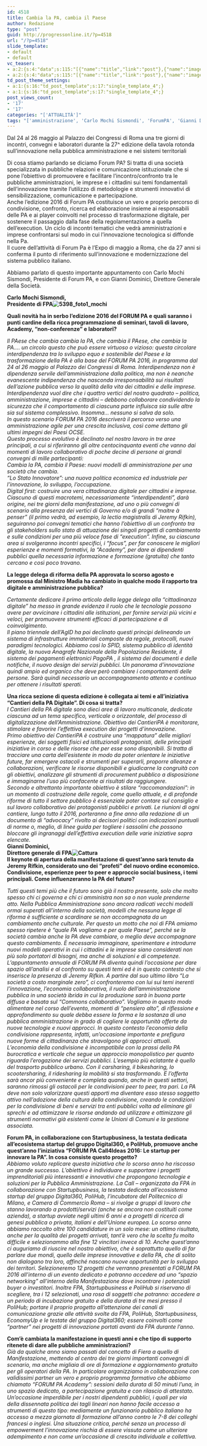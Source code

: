 ```yaml
---
id: 4518
title: Cambia la PA, cambia il Paese
author: Redazione
type: "post"
guid: http://progressonline.it/?p=4518
url: "/?p=4518"
slide_template:
- default
- default
vc_teaser:
- a:2:{s:4:"data";s:115:"[{"name":"title","link":"post"},{"name":"image","image":"featured","link":"none"},{"name":"text","mode":"excerpt"}]";s:7:"bgcolor";s:0:"";}
- a:2:{s:4:"data";s:115:"[{"name":"title","link":"post"},{"name":"image","image":"featured","link":"none"},{"name":"text","mode":"excerpt"}]";s:7:"bgcolor";s:0:"";}
td_post_theme_settings:
- a:1:{s:16:"td_post_template";s:17:"single_template_4";}
- a:1:{s:16:"td_post_template";s:17:"single_template_4";}
post_views_count:
- '17'
- '17'
categories: "['ATTUALITÀ']"
tags: "['amministrazione', 'Carlo Mochi Sismondi', 'ForumPA', 'Gianni Dominici', 'innovazione', 'maggio', 'news', 'Palazzo dei Congressi', 'politica', 'Roma']"
---
```


Dal 24 al 26 maggio al Palazzo dei Congressi di Roma una tre giorni di incontri, convegni e laboratori durante la 27^ edizione della tavola rotonda sull’innovazione nella pubblica amministrazione e nei sistemi territoriali

Di cosa stiamo parlando se diciamo Forum PA? Si tratta di una società specializzata in pubbliche relazioni e comunicazione istituzionale che si pone l’obiettivo di promuovere e facilitare l’incontro/confronto tra le pubbliche amministrazioni, le imprese e i cittadini sui temi fondamentali dell’innovazione tramite l’utilizzo di metodologie e strumenti innovativi di sensibilizzazione, comunicazione e partecipazione.  
Anche l’edizione 2016 di Forum PA costituisce un vero e proprio percorso di condivisione, confronto, ricerca ed elaborazione insieme ai responsabili delle PA e ai player coinvolti nel processo di trasformazione digitale, per sostenere il passaggio dalla fase della regolamentazione a quella dell’execution. Un ciclo di incontri tematici che vedrà amministrazioni e imprese confrontarsi sul modo in cui l’innovazione tecnologica si diffonde nella Pa.  
Il cuore dell’attività di Forum Pa è l’Expo di maggio a Roma, che da 27 anni si conferma il punto di riferimento sull’innovazione e modernizzazione del sistema pubblico italiano.

Abbiamo parlato di questo importante appuntamento con Carlo Mochi Sismondi, Presidente di Forum PA, e con Gianni Dominici, Direttore Generale della Società.

**Carlo Mochi Sismondi,**   
**Presidente di FPA![5398_foto1_mochi](https://progressonline.it/wp-content/uploads/5398_foto1_mochi-300x200.jpg)**

**Quali novità ha in serbo l’edizione 2016 del FORUM PA e quali saranno i punti cardine della ricca programmazione di seminari, tavoli di lavoro, Academy, “non-conferenze” e laboratori?**

*Il PAese che cambia cambia la PA, che cambia il PAese, che cambia la PA…. un circolo questo che può essere virtuoso o vizioso: questa circolare interdipendenza tra lo sviluppo equo e sostenibile del Paese e la trasformazione della PA è alla base del FORUM PA 2016, in programma dal 24 al 26 maggio al Palazzo dei Congressi di Roma. Interdipendenza non è dipendenza servile dell’amministrazione dalla politica, ma non è neanche evanescente indipendenza che nasconda irresponsabilità sui risultati dell’azione pubblica verso la qualità della vita dei cittadini e delle imprese. Interdipendenza vuol dire che i quattro vertici del nostro quadrato – politica, amministrazione, imprese e cittadini – debbono collaborare condividendo la sicurezza che il comportamento di ciascuna parte influisca sia sulle altre sia sul sistema complessivo. Insomma… nessuno si salva da solo.*  
*In questo scenario FORUM PA 2016 descriverà il percorso verso una amministrazione agile per una crescita inclusiva, così come dettano gli ultimi impegni dei Paesi OCSE.*  
*Questo processo evolutivo è declinato nel nostro lavoro in tre aree principali, a cui si riferiranno gli oltre centocinquanta eventi che vanno dai momenti di lavoro collaborativo di poche decine di persone ai grandi convegni di mille partecipanti:*  
*Cambia la PA, cambia il Paese: nuovi modelli di amministrazione per una società che cambia.*  
 *“Lo Stato Innovatore”: una nuova politica economica ed industriale per l’innovazione, lo sviluppo, l’occupazione.*  
*Digital first: costruire una vera cittadinanza digitale per cittadini e imprese. Ciascuno di questi macrotemi, necessariamente “interdipendenti”, darà origine, nei tre giorni della manifestazione, ad uno o più convegni di scenario alla presenza dei vertici di Governo e/o di grandi “maitre à penser” (il primo vedrà, ad esempio, la lectio magistralis di Jeremy Rifkin), seguiranno poi convegni tematici che hanno l’obiettivo di un confronto tra gli stakeholders sullo stato di attuazione dei singoli progetti di cambiamento e sulle condizioni per una più veloce fase di “execution”. Infine, su ciascuna area si svolgeranno incontri specifici, i “focus”, per far conoscere le migliori esperienze e momenti formativi, la “Academy”, per dare ai dipendenti pubblici quella necessaria informazione e formazione (gratuita) che tanto cercano e così poco trovano.*

**La legge delega di riforma della PA approvata lo scorso agosto e promossa dal Ministro Madia ha cambiato in qualche modo il rapporto tra digitale e amministrazione pubblica?**

*Certamente dedicare il primo articolo della legge delega alla “cittadinanza digitale” ha messo in grande evidenza il ruolo che le tecnologie possono avere per avvicinare i cittadini alle istituzioni, per fornire servizi più vicini e veloci, per promuovere strumenti efficaci di partecipazione e di coinvolgimento.*  
*Il piano triennale dell’AgID ha poi declinato questi principi delineando un sistema di infrastrutture immateriali composte da regole, protocolli, nuovi paradigmi tecnologici. Abbiamo così lo SPID, sistema pubblico di identità digitale, la nuova Anagrafe Nazionale della Popolazione Residente, il sistema dei pagamenti elettronici PagoPA , il sistema dei documenti e delle notifiche, il nuovo design dei servizi pubblici. Un panorama d’innovazione quindi ampio ed organico che deve però cambiare i comportamenti delle persone. Sarà quindi necessario un accompagnamento attento e continuo per ottenere i risultati sperati.*

**Una ricca sezione di questa edizione è collegata ai temi e all’iniziativa “Cantieri della PA Digitale”. Di cosa si tratta?**  
*I Cantieri della PA digitale sono dieci aree di lavoro multicanale, dedicate ciascuna ad un tema specifico, verticale o orizzontale, del processo di digitalizzazione dell’Amministrazione. Obiettivo dei CantieriPA è monitorare, stimolare e favorire l’effettiva execution dei progetti d’innovazione.*  
*Primo obiettivo dei CantieriPA è costruire una “mappatura” delle migliori esperienze, dei soggetti fisici ed istituzionali protagonisti, delle principali iniziative in corso e delle risorse che per esse sono disponibili. Si tratta di tracciare una carta dell’esistente in modo da poter orientare le iniziative future, far emergere ostacoli e strumenti per superarli, proporre alleanze e collaborazioni, verificare le risorse disponibili e giudicarne la congruità con gli obiettivi, analizzare gli strumenti di procurement pubblico a disposizione e immaginarne l’uso più confacente ai risultati da raggiungere.*  
*Secondo e altrettanto importante obiettivo è stilare “raccomandazioni”: in un momento di costruzione delle regole, come quello attuale, e di profonde riforme di tutto il settore pubblico è essenziale poter contare sul consiglio e sul lavoro collaborativo dei protagonisti pubblici e privati. Le riunioni di ogni cantiere, lungo tutto il 2016, porteranno a fine anno alla redazione di un documento di “advocacy” rivolto ai decisori politici con indicazioni puntuali di norme o, meglio, di linee guida per togliere i sassolini che possono bloccare gli ingranaggi dell’effettiva execution delle varie iniziative sopra elencate.*  
**Gianni Dominici,**   
**Direttore generale di FPA![Cattura](https://progressonline.it/wp-content/uploads/Cattura-1-282x300.jpg)**  
**Il keynote di apertura della manifestazione di quest’anno sarà tenuto da Jeremy Rifkin, considerato uno dei “profeti” del nuovo ordine economico. Condivisione, esperienze peer to peer e approccio social business, i temi principali. Come influenzeranno la PA del futuro?**

*Tutti questi temi più che il futuro sono già il nostro presente, solo che molto spesso chi ci governa e chi ci amministra non sa o non vuole prenderne atto. Nella Pubblica Amministrazione sono ancora radicati vecchi modelli ormai superati all’interno della società, modelli che nessuna legge di riforma è sufficiente a scardinare se non accompagnata da un cambiamento anche culturale. Per questo un motto che noi di FPA amiamo spesso ripetere è “quale PA vogliamo e per quale Paese”, perché se la società cambia anche la PA deve cambiare, o meglio deve accompagnare questo cambiamento. È necessario immaginare, sperimentare e introdurre nuovi modelli operativi in cui i cittadini e le imprese siano considerati non più solo portatori di bisogni, ma anche di soluzioni e di competenze. L’appuntamento annuale di FORUM PA diventa quindi l’occasione per dare spazio all’analisi e al confronto su questi temi ed è in questo contesto che si inserisce la presenza di Jeremy Rifkin. A partire dal suo ultimo libro “La società a costo marginale zero”, ci confronteremo con lui sui temi inerenti l’innovazione, l’economia collaborativa, il ruolo dell’amministrazione pubblica in una società ibrida in cui la produzione sarà in buona parte diffusa e basata sul “Commons collaborativo”. Vogliamo in questo modo alimentare nel corso dell’evento, momenti di “pensiero alto”, di riflessione e approfondimento su quale debba essere la forma e la sostanza di una pubblica amministrazione in grado di cogliere le opportunità offerte da nuove tecnologie e nuovi approcci. In questo contesto l’economia della condivisione rappresenta, infatti, un’occasione importante e prefigura nuove forme di cittadinanza che stravolgono gli approcci attuali. L’economia della condivisione è incompatibile con la prassi della PA burocratica e verticale che segue un approccio monopolistico per quanto riguarda l’erogazione dei servizi pubblici. L’esempio più eclatante è quello del trasporto pubblico urbano. Con il carsharing, il bikesharing, lo scootersharing, il ridesharing la mobilità si sta trasformando. E l’offerta sarà ancor più conveniente e completa quando, anche in questi settori, saranno rimossi gli ostacoli per le condivisioni peer to peer, tra pari. La PA deve non solo valorizzare questi apporti ma diventare esso stesso soggetto attivo nell’adozione della cultura della condivisione, creando le condizioni per la condivisione di beni e servizi tra enti pubblici volta ad eliminare gli sprechi e ad ottimizzare le risorse andando ad utilizzare e ottimizzare gli strumenti normativi già esistenti come le Unioni di Comuni e la gestione associata.*

**Forum PA, in collaborazione con Startupbusiness, la testata dedicata all’ecosistema startup del gruppo Digital360, e PoliHub, promuove anche quest’anno l’iniziativa “FORUM PA Call4Ideas 2016: Le startup per innovare la PA”. In cosa consiste questo progetto?**   
*Abbiamo voluto replicare questa iniziativa che lo scorso anno ha riscosso un grande successo. L’obiettivo è individuare e supportare i progetti imprenditoriali più interessanti e innovativi che propongono tecnologie e soluzioni per la Pubblica Amministrazione. La Call – organizzata da FPA in collaborazione con Startupbusiness, la testata dedicata all’ecosistema startup del gruppo Digital360, PoliHub, l’incubatore del Politecnico di Milano, e Camera di Commercio Roma – si rivolge a gruppi di lavoro che stanno lavorando a prodotti/servizi (anche se ancora non costituiti come azienda), a startup avviate negli ultimi 6 anni e a progetti di ricerca di genesi pubblica o privata, italiani e dell’Unione europea. Lo scorso anno abbiamo raccolto oltre 100 candidature in un solo mese: un ottimo risultato, anche per la qualità dei progetti arrivati, tant’è vero che la scelta fu molto difficile e selezionammo alla fine 12 vincitori invece di 10. Anche quest’anno ci auguriamo di riuscire nel nostro obiettivo, che è soprattutto quello di far parlare due mondi, quello delle imprese innovative e della PA, che di solito non dialogano tra loro, affinché nascano nuove opportunità per lo sviluppo dei territori. Selezioneremo 12 progetti che verranno presentati a FORUM PA 2016 all’interno di un evento dedicato e potranno accedere ad uno “spazio networking” all’interno della Manifestazione dove incontrare i potenziali buyer o investitori. Inoltre FPA, Startupbusiness e PoliHub si riservano di scegliere, tra i 12 selezionati, una rosa di soggetti che potranno: accedere a un periodo di incubazione gratuito e della durata di tre mesi presso il PoliHub; portare il proprio progetto all’attenzione dei canali di comunicazione grazie alle attività svolte da FPA, PoliHub, Startupbusiness, EconomyUp e le testate del gruppo Digital360; essere coinvolti come “partner” nei progetti di innovazione portati avanti da FPA durante l’anno.*

**Com’è cambiata la manifestazione in questi anni e che tipo di supporto ritenete di dare alle pubbliche amministrazioni?**  
*Già da qualche anno siamo passati dal concetto di Fiera a quello di Manifestazione, mettendo al centro dei tre giorni importanti convegni di scenario, ma anche migliaia di ore di formazione e aggiornamento gratuito per gli operatori della PA. In particolare organizziamo in collaborazione con validissimi partner un vero e proprio programma formativo che abbiamo chiamato “FORUM PA Academy”: sessioni della durata di 50 minuti l’una, in uno spazio dedicato, a partecipazione gratuita e con rilascio di attestato. Un’occasione imperdibile per i nostri dipendenti pubblici, i quali per via della dissennata politica dei tagli lineari non hanno facile accesso a strumenti di questo tipo: mediamente un funzionario pubblico italiano ha accesso a mezza giornata di formazione all’anno contro le 7-8 dei colleghi francesi o inglesi. Una situazione critica, perché senza un processo di empowerment l’innovazione rischia di essere vissuta come un ulteriore adempimento e non come un’occasione di crescita individuale e collettiva.*